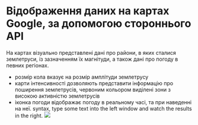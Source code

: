 # Відображення даних на картах Google, за допомогою стороннього АРІ

На картах візуально представлені дані про райони, в яких сталися землетруси, із зазначенням їх магнітуди, а також дані про погоду в певних регіонах.
- розмір кола вказує на розмір амплітуди землетрусу
- карти інтенсивності дозволяють представити інформацію про поширення землетрусів, червоним кольором виділені зони з високою активністю землетрусів
- іконка погоди відображає погоду в реальному часі, та при наведенні на неї.
syntax, type some text into the left window and watch the results in the right.
![][logo]

[logo]:(https://github.com/igorsohan/kpp/blob/master/lab_1/IMG.PNG)
